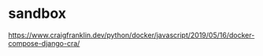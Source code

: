 # sandbox

https://www.craigfranklin.dev/python/docker/javascript/2019/05/16/docker-compose-django-cra/

